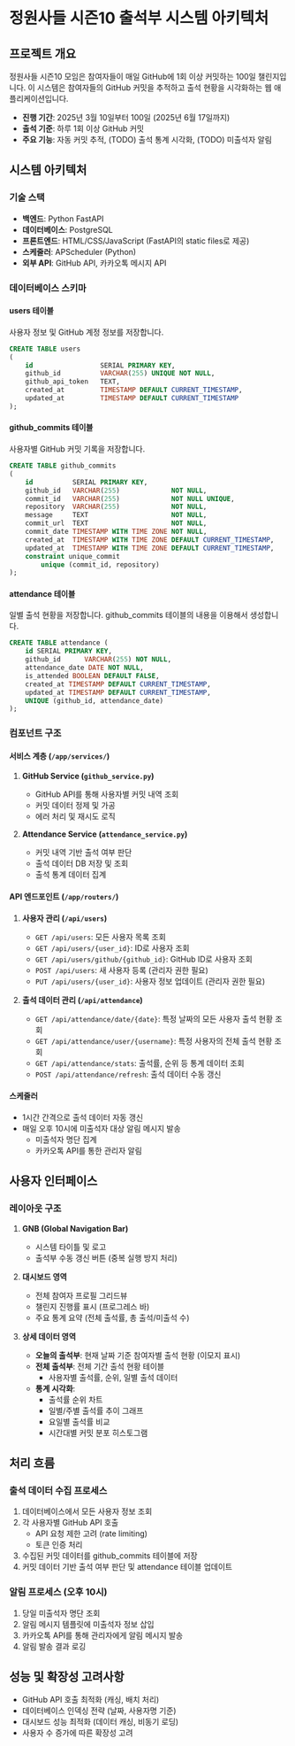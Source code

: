 # 정원사들 시즌10 출석부 시스템 아키텍처

## 프로젝트 개요
정원사들 시즌10 모임은 참여자들이 매일 GitHub에 1회 이상 커밋하는 100일 챌린지입니다. 이 시스템은 참여자들의 GitHub 커밋을 추적하고 출석 현황을 시각화하는 웹 애플리케이션입니다.

- **진행 기간**: 2025년 3월 10일부터 100일 (2025년 6월 17일까지)
- **출석 기준**: 하루 1회 이상 GitHub 커밋
- **주요 기능**: 자동 커밋 추적, (TODO) 출석 통계 시각화, (TODO) 미출석자 알림

## 시스템 아키텍처

### 기술 스택
- **백엔드**: Python FastAPI
- **데이터베이스**: PostgreSQL
- **프론트엔드**: HTML/CSS/JavaScript (FastAPI의 static files로 제공)
- **스케줄러**: APScheduler (Python)
- **외부 API**: GitHub API, 카카오톡 메시지 API

### 데이터베이스 스키마

#### users 테이블
사용자 정보 및 GitHub 계정 정보를 저장합니다.
```sql
CREATE TABLE users
(
    id                 SERIAL PRIMARY KEY,
    github_id          VARCHAR(255) UNIQUE NOT NULL,
    github_api_token   TEXT,
    created_at         TIMESTAMP DEFAULT CURRENT_TIMESTAMP,
    updated_at         TIMESTAMP DEFAULT CURRENT_TIMESTAMP
);
```

#### github_commits 테이블
사용자별 GitHub 커밋 기록을 저장합니다.
```sql
CREATE TABLE github_commits
(
    id          SERIAL PRIMARY KEY,
    github_id   VARCHAR(255)             NOT NULL,
    commit_id   VARCHAR(255)             NOT NULL UNIQUE,
    repository  VARCHAR(255)             NOT NULL,
    message     TEXT                     NOT NULL,
    commit_url  TEXT                     NOT NULL,
    commit_date TIMESTAMP WITH TIME ZONE NOT NULL,
    created_at  TIMESTAMP WITH TIME ZONE DEFAULT CURRENT_TIMESTAMP,
    updated_at  TIMESTAMP WITH TIME ZONE DEFAULT CURRENT_TIMESTAMP,
    constraint unique_commit
        unique (commit_id, repository)
);
```

#### attendance 테이블
일별 출석 현황을 저장합니다. github_commits 테이블의 내용을 이용해서 생성합니다.
```sql
CREATE TABLE attendance (
    id SERIAL PRIMARY KEY,
    github_id      VARCHAR(255) NOT NULL,
    attendance_date DATE NOT NULL,
    is_attended BOOLEAN DEFAULT FALSE,
    created_at TIMESTAMP DEFAULT CURRENT_TIMESTAMP,
    updated_at TIMESTAMP DEFAULT CURRENT_TIMESTAMP,
    UNIQUE (github_id, attendance_date)
);
```

### 컴포넌트 구조

#### 서비스 계층 (`/app/services/`)
1. **GitHub Service (`github_service.py`)**
   - GitHub API를 통해 사용자별 커밋 내역 조회
   - 커밋 데이터 정제 및 가공
   - 에러 처리 및 재시도 로직

2. **Attendance Service (`attendance_service.py`)**
   - 커밋 내역 기반 출석 여부 판단
   - 출석 데이터 DB 저장 및 조회
   - 출석 통계 데이터 집계

#### API 엔드포인트 (`/app/routers/`)
1. **사용자 관리 (`/api/users`)**
   - `GET /api/users`: 모든 사용자 목록 조회
   - `GET /api/users/{user_id}`: ID로 사용자 조회
   - `GET /api/users/github/{github_id}`: GitHub ID로 사용자 조회
   - `POST /api/users`: 새 사용자 등록 (관리자 권한 필요)
   - `PUT /api/users/{user_id}`: 사용자 정보 업데이트 (관리자 권한 필요)

2. **출석 데이터 관리 (`/api/attendance`)**
   - `GET /api/attendance/date/{date}`: 특정 날짜의 모든 사용자 출석 현황 조회
   - `GET /api/attendance/user/{username}`: 특정 사용자의 전체 출석 현황 조회
   - `GET /api/attendance/stats`: 출석률, 순위 등 통계 데이터 조회
   - `POST /api/attendance/refresh`: 출석 데이터 수동 갱신

#### 스케줄러
- 1시간 간격으로 출석 데이터 자동 갱신
- 매일 오후 10시에 미출석자 대상 알림 메시지 발송
  - 미출석자 명단 집계
  - 카카오톡 API를 통한 관리자 알림

## 사용자 인터페이스

### 레이아웃 구조
1. **GNB (Global Navigation Bar)**
   - 시스템 타이틀 및 로고
   - 출석부 수동 갱신 버튼 (중복 실행 방지 처리)

2. **대시보드 영역**
   - 전체 참여자 프로필 그리드뷰
   - 챌린지 진행률 표시 (프로그레스 바)
   - 주요 통계 요약 (전체 출석률, 총 출석/미출석 수)

3. **상세 데이터 영역**
   - **오늘의 출석부**: 현재 날짜 기준 참여자별 출석 현황 (이모지 표시)
   - **전체 출석부**: 전체 기간 출석 현황 테이블
     - 사용자별 출석률, 순위, 일별 출석 데이터
   - **통계 시각화**:
     - 출석률 순위 차트
     - 일별/주별 출석률 추이 그래프
     - 요일별 출석률 비교
     - 시간대별 커밋 분포 히스토그램

## 처리 흐름

### 출석 데이터 수집 프로세스
1. 데이터베이스에서 모든 사용자 정보 조회
2. 각 사용자별 GitHub API 호출
   - API 요청 제한 고려 (rate limiting)
   - 토큰 인증 처리
3. 수집된 커밋 데이터를 github_commits 테이블에 저장
4. 커밋 데이터 기반 출석 여부 판단 및 attendance 테이블 업데이트

### 알림 프로세스 (오후 10시)
1. 당일 미출석자 명단 조회
2. 알림 메시지 템플릿에 미출석자 정보 삽입
3. 카카오톡 API를 통해 관리자에게 알림 메시지 발송
4. 알림 발송 결과 로깅

## 성능 및 확장성 고려사항
- GitHub API 호출 최적화 (캐싱, 배치 처리)
- 데이터베이스 인덱싱 전략 (날짜, 사용자명 기준)
- 대시보드 성능 최적화 (데이터 캐싱, 비동기 로딩)
- 사용자 수 증가에 따른 확장성 고려

